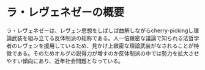 # ラ・レヴェネゼーの概要
ラ・レヴェネゼーは、レヴェン思想をしばしば曲解しながらcherry-pickingし理論武装を組み立てる反体制派の総称である。人一倍緻密な議論で知られる法哲学者のレヴェンを援用しているため、見かけ上緻密な理論武装がなされることが特徴である。そのためオルグの説得力が増すのか反体制派の中では勢力を拡大させやすい傾向にあり、近年社会問題となっている。
